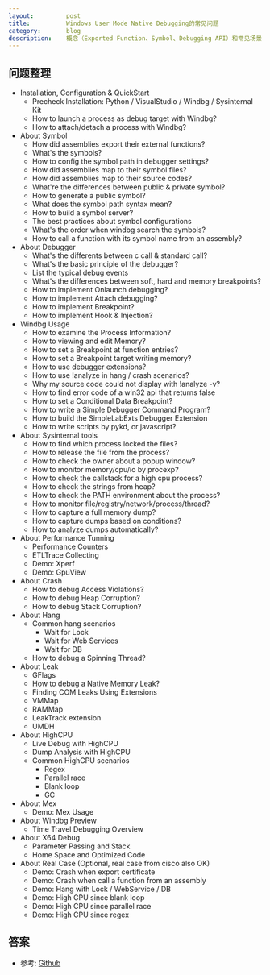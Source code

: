 ```yaml
---
layout:         post
title:          Windows User Mode Native Debugging的常见问题
category:       blog
description:    概念（Exported Function、Symbol、Debugging API）和常见场景的处理
---
```


## 问题整理

- Installation, Configuration & QuickStart
    - Precheck Installation: Python / VisualStudio / Windbg / Sysinternal Kit
    - How to launch a process as debug target with Windbg?
    - How to attach/detach a process with Windbg?
- About Symbol
    - How did assemblies export their external functions?
    - What's the symbols?
    - How to config the symbol path in debugger settings?
    - How did assemblies map to their symbol files?
    - How did assemblies map to their source codes?
    - What're the differences between public & private symbol?
    - How to generate a public symbol?
    - What does the symbol path syntax mean?
    - How to build a symbol server?
    - The best practices about symbol configurations
    - What's the order when windbg search the symbols?
    - How to call a function with its symbol name from an assembly?
- About Debugger
    - What's the differents between c call & standard call?
    - What's the basic principle of the debugger?
    - List the typical debug events
    - What's the differences between soft, hard and memory breakpoints?
    - How to implement Onlaunch debugging?
    - How to implement Attach debugging?
    - How to implement Breakpoint?
    - How to implement Hook & Injection?
- Windbg Usage
    - How to examine the Process Information?
    - How to viewing and edit Memory?
    - How to set a Breakpoint at function entries?
    - How to set a Breakpoint target writing memory?
    - How to use debugger extensions?
    - How to use !analyze in hang / crash scenarios?
    - Why my source code could not display with !analyze -v?
    - How to find error code of a win32 api that returns false
    - How to set a Conditional Data Breakpoint?
    - How to write a Simple Debugger Command Program?
    - How to build the SimpleLabExts Debugger Extension
    - How to write scripts by pykd, or javascript?
- About Sysinternal tools
    - How to find which process locked the files?
    - How to release the file from the process?
    - How to check the owner about a popup window?
    - How to monitor memory/cpu/io by procexp?
    - How to check the callstack for a high cpu process?
    - How to check the strings from heap?
    - How to check the PATH environment about the process?
    - How to monitor file/registry/network/process/thread?
    - How to capture a full memory dump?
    - How to capture dumps based on conditions?
    - How to analyze dumps automatically?
- About Performance Tunning
    - Performance Counters
    - ETLTrace Collecting
    - Demo: Xperf
    - Demo: GpuView
- About Crash
    - How to debug Access Violations?
    - How to debug Heap Corruption?
    - How to debug Stack Corruption?
- About Hang
    - Common hang scenarios
        - Wait for Lock
        - Wait for Web Services
        - Wait for DB
    - How to debug a Spinning Thread?
- About Leak
    - GFlags
    - How to debug a Native Memory Leak?
    - Finding COM Leaks Using Extensions
    - VMMap
    - RAMMap
    - LeakTrack extension
    - UMDH
- About HighCPU
    - Live Debug with HighCPU
    - Dump Analysis with HighCPU
    - Common HighCPU scenarios
        - Regex
        - Parallel race
        - Blank loop
        - GC
- About Mex
    - Demo: Mex Usage
- About Windbg Preview
    - Time Travel Debugging Overview
- About X64 Debug
    - Parameter Passing and Stack
    - Home Space and Optimized Code
- About Real Case (Optional, real case from cisco also OK)
    - Demo: Crash when export certificate
    - Demo: Crash when call a function from an assembly
    - Demo: Hang with Lock / WebService / DB
    - Demo: High CPU since blank loop
    - Demo: High CPU since parallel race
    - Demo: High CPU since regex

## 答案

- 参考: [Github](https://github.com/wu-wenxiang/Training-Debug-Windows-Public)


